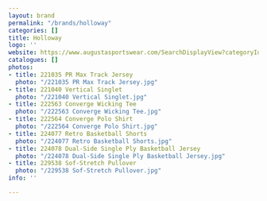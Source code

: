 ```yaml
---
layout: brand
permalink: "/brands/holloway"
categories: []
title: Holloway
logo: ''
website: https://www.augustasportswear.com/SearchDisplayView?categoryId=&beginIndex=0&pageSize=20&searchTerm=holloway#facet=brand:Holloway
catalogues: []
photos:
- title: 221035 PR Max Track Jersey
  photo: "/221035 PR Max Track Jersey.jpg"
- title: 221040 Vertical Singlet
  photo: "/221040 Vertical Singlet.jpg"
- title: 222563 Converge Wicking Tee
  photo: "/222563 Converge Wicking Tee.jpg"
- title: 222564 Converge Polo Shirt
  photo: "/222564 Converge Polo Shirt.jpg"
- title: 224077 Retro Basketball Shorts
  photo: "/224077 Retro Basketball Shorts.jpg"
- title: 224078 Dual-Side Single Ply Basketball Jersey
  photo: "/224078 Dual-Side Single Ply Basketball Jersey.jpg"
- title: 229538 Sof-Stretch Pullover
  photo: "/229538 Sof-Stretch Pullover.jpg"
info: ''

---
```

